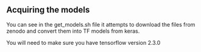 ## Acquiring the models

You can see in the get_models.sh file it attempts to download the files from zenodo and convert them into TF models from keras. 

You will need to make sure you have tensorflow version 2.3.0
